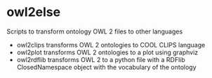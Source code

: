 owl2else
=========

Scripts to transform ontology OWL 2 files to other languages
  
- owl2clips transforms OWL 2 ontologies to COOL CLIPS language
- owl2plot transforms OWL 2 ontologies to a plot using graphviz
- owl2rdflib transforms OWL 2 to a python file with a RDFlib 
  ClosedNamespace object with the vocabulary of the ontology